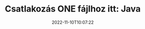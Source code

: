 ---
############################# Static ############################
layout: "auto-gen-merger"
date: 2022-11-10T10:07:22
draft: false
otherformats: ott pdf pps ppsx ppt pptx rtf tex vdx vsdm vsdx vssm vssx vstm vstx vsx

############################# Head ############################
head_title: "Csatlakozzon a ONE fájlokhoz a Java & J2SE Documents Merger API-n keresztül"
head_description: "Csatlakoztasson több ONE fájlt Java-ban a dokumentumok egyesítése API-val, minden adattal, stílussal és formázással forrásdokumentumként."

############################# Header ############################
title: "Csatlakozás ONE fájlhoz itt: Java"
description: "Csatlakozzon az ONE termékhez néhány soros Java kóddal."
bg_image: "https://cms.admin.containerize.com/templates/aspose/App_Themes/V3/images/bg/header1.png"
bg_overlay: false
button:
    enable: true
    icon: "fas fa-arrow-down"
    label: "Ingyenes próbaverzió letöltése"
    link: "https://downloads.groupdocs.com/merger/java"

############################# SubMenu ############################
submenu:
    enable: true

    left:
        img_alt: "GroupDocs.Merger for Java"
        image: "https://cms.admin.containerize.com/templates/groupdocs/images/product-logos/90x90-noborder/groupdocs-merger-java.png"
        product: "GroupDocs.Merger"
        platform: "Java"

    middle:
        button:

            # button loop
            - link: "https://apireference.groupdocs.com/merger/java"
              text: "API-referencia"

            # button loop
            - link: "https://github.com/groupdocs-merger"
              text: "Kódpéldák"

            # button loop
            - link: "https://products.groupdocs.app/merger/family"
              text: "Élő demók"

            # button loop
            - link: "https://purchase.groupdocs.com/pricing/merger/java"
              text: "Árazás"

    right:
        link_download: "https://downloads.groupdocs.com/merger"
        link_learn: "https://docs.groupdocs.com/merger/java"
        link_buy: "https://purchase.groupdocs.com"

############################# About ############################
about:
    enable: true
    title: "A GroupDocs.Merger for Java API-ról"
    content: |
        A [GroupDocs.Merger for Java](/hu/merger/java/) kényelmes megoldást kínál több PDF, Microsoft Office (Word, Excel, PowerPoint, OneNote), OpenDocument, HTML, képek és sok más dokumentumot egyetlen fájlba a Java alkalmazásokon belül. A GroupDocs.Merger sok erőfeszítést takarít meg, mivel csatlakozhat ONE dokumentumokhoz – nincs szükség harmadik féltől származó szoftverek, asztali alkalmazások vagy bővítmények telepítésére. Most már felesleges az idejét vesztegetni és manuálisan egyesíteni a fájlokat! A GroupDocs küldetése a legjobb minőség biztosítása és a dokumentumfeldolgozási munkafolyamatok egyszerűsítése.
        
        A GroupDocs.Merger API megfelelő választás azokhoz a vállalati megoldásokhoz, amelyek fájlegyesítési funkciókat igényelnek. Ezek az API-k jól támogatottak minden nagyobb operációs rendszeren és platformon, beleértve a J2SE 7.0 (1.7), J2SE 8.0 (1.8), Java 10-t is.

############################# Steps ############################
steps:
    enable: true
    title_left: "Csatlakoztasson több ONE fájlt a Java termékben"
    content_left: |
        A [GroupDocs.Merger for Java](/hu/merger/java/) néhány egyszerű lépés végrehajtásával megkönnyíti a Java fejlesztők számára, hogy több ONE fájlt egyesítsenek.
        
        * Hozzon létre egy példányt az **Merger**-ból, és adja meg a forrásdokumentum elérési útját konstruktor paraméterként.
        * Hívja a **Merger** osztály **Join**-ját, és adja át a második forrásdokumentum elérési utat.
        * Az egyesített dokumentum mentéséhez hívja a **Save** elemet az **Merger** osztályból.

    title_right: "rendszerkövetelmények"
    content_right: |
        A GroupDocs.Merger for Java API-k minden nagyobb platformon és operációs rendszeren támogatottak. Mielőtt végrehajtaná az alábbi kódot, győződjön meg arról, hogy a következő előfeltételek telepítve vannak a rendszeren.

        * Operációs rendszerek: Microsoft Windows, Linux, MacOS
        * Fejlesztési környezetek: NetBeans, IntelliJ IDEA, Eclipse
        * Keretrendszerek: J2SE 7.0 (1.7), J2SE 8.0 (1.8), Java 10
        * Töltse le a(z) GroupDocs.Merger for Java legújabb verzióját innen: [Maven](https://repository.groupdocs.com/webapp/#/artifacts/browse/tree/General/repo/com/groupdocs/groupdocs-merger)
         
    code: |
     {{% merger/additional-styles %}}
     {{< merger/code-merger title="ONE fájlok összekapcsolása a Java példakóddal">}}

        ```java    
        // Csatlakoztasson ONE fájlt a GroupDocs.Merger for Java API segítségével
        // Példányos egyesülés a bemeneti ONE dokumentummal
        Merger merger = new Merger("input_1.one");

        // Hívja meg a Merger osztálypéldány csatlakozási metódusát, és adja át a második forrásdokumentum elérési útját
        merger.join("input_2.one");
    
        // Hívja a Merger osztály példányának mentési metódusát az egyesített dokumentum mentéséhez
        merger.save("merged-file.one"); 
        ```
     {{< /merger/code-merger >}}

############################# Demos ############################
demos:
    enable: true
    title: "Élő bemutatók – Online alkalmazás dokumentumokhoz való csatlakozáshoz"
    content: |
       Csatlakozzon most egynél több ONE fájlhoz a [GroupDocs.Merger Live Demos](https://products.groupdocs.app/merger/one) webhely meglátogatásával.
       Az élő demónak a következő előnyei vannak.
        
############################# About Formats ############################
about_formats:
    enable: true

############################# More Formats ############################
more_formats:
    enable: true
    title: "Csatlakozás más dokumentumformátumokhoz"
    content: |
        A Java dokumentum egyesítő API-t fájlformátumokhoz és képekhez. Csatlakoztasson néhány népszerű dokumentumformátumot az alábbiak szerint.

############################# Back to top ###############################
back_to_top:
    enable: true
---